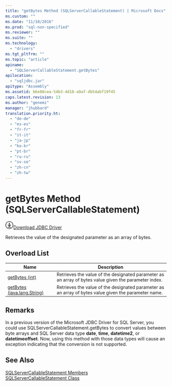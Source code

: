 ```yaml
---
title: "getBytes Method (SQLServerCallableStatement) | Microsoft Docs"
ms.custom: ""
ms.date: "11/10/2016"
ms.prod: "sql-non-specified"
ms.reviewer: ""
ms.suite: ""
ms.technology: 
  - "drivers"
ms.tgt_pltfrm: ""
ms.topic: "article"
apiname: 
  - "SQLServerCallableStatement.getBytes"
apilocation: 
  - "sqljdbc.jar"
apitype: "Assembly"
ms.assetid: b6e88cea-54b3-4d18-a9af-db54abf19f45
caps.latest.revision: 13
ms.author: "genemi"
manager: "jhubbard"
translation.priority.ht: 
  - "de-de"
  - "es-es"
  - "fr-fr"
  - "it-it"
  - "ja-jp"
  - "ko-kr"
  - "pt-br"
  - "ru-ru"
  - "sv-se"
  - "zh-cn"
  - "zh-tw"
---
```

# getBytes Method (SQLServerCallableStatement)
![Download](../../../ssdt/media/download.png)[Download JDBC Driver](http://go.microsoft.com/fwlink/?LinkId=245496)

  Retrieves the value of the designated parameter as an array of bytes.  
  
## Overload List  
  
|Name|Description|  
|----------|-----------------|  
|[getBytes (int)](../../../connect/jdbc/reference/getbytes-method--int-.md)|Retrieves the value of the designated parameter as an array of bytes value given the parameter index.|  
|[getBytes (java.lang.String)](../../../connect/jdbc/reference/getbytes-method--java.lang.string-.md)|Retrieves the value of the designated parameter as an array of bytes value given the parameter name.|  
  
## Remarks  
 In a previous version of the Microsoft JDBC Driver for SQL Server, you could use SQLServerCallableStatement.getBytes to convert values between byte arrays and SQL Server data type **date**, **time**, **datetime2**, or **datetimeoffset**. Now, using this method with those data types will cause an exception indicating that the conversion is not supported.  
  
## See Also  
 [SQLServerCallableStatement Members](../../../connect/jdbc/reference/sqlservercallablestatement-members.md)   
 [SQLServerCallableStatement Class](../../../connect/jdbc/reference/sqlservercallablestatement-class.md)  
  
  